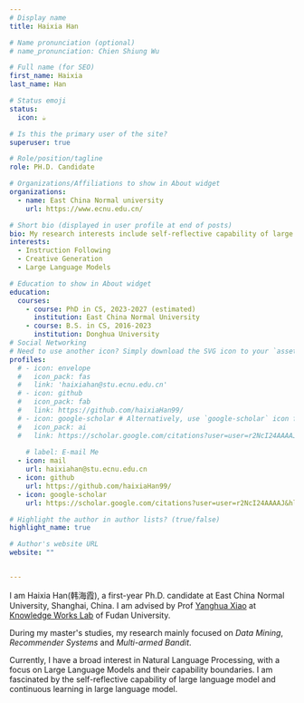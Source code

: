 ```yaml
---
# Display name
title: Haixia Han

# Name pronunciation (optional)
# name_pronunciation: Chien Shiung Wu

# Full name (for SEO)
first_name: Haixia
last_name: Han

# Status emoji
status:
  icon: ☕️

# Is this the primary user of the site?
superuser: true

# Role/position/tagline
role: PH.D. Candidate

# Organizations/Affiliations to show in About widget
organizations:
  - name: East China Normal university
    url: https://www.ecnu.edu.cn/

# Short bio (displayed in user profile at end of posts)
bio: My research interests include self-reflective capability of large language model, exploring the capability boundary of large language model, and  continuous learning in large language model.
interests:
  - Instruction Following
  - Creative Generation
  - Large Language Models

# Education to show in About widget
education:
  courses:
    - course: PhD in CS, 2023-2027 (estimated)
      institution: East China Normal University
    - course: B.S. in CS, 2016-2023
      institution: Donghua University
# Social Networking
# Need to use another icon? Simply download the SVG icon to your `assets/media/icons/` folder.
profiles:
  # - icon: envelope
  #   icon_pack: fas
  #   link: 'haixiahan@stu.ecnu.edu.cn'
  # - icon: github
  #   icon_pack: fab
  #   link: https://github.com/haixiaHan99/
  # - icon: google-scholar # Alternatively, use `google-scholar` icon from `ai` icon pack
  #   icon_pack: ai
  #   link: https://scholar.google.com/citations?user=user=r2NcI24AAAAJ&hl=zh-CN
 
    # label: E-mail Me
  - icon: mail
    url: haixiahan@stu.ecnu.edu.cn
  - icon: github
    url: https://github.com/haixiaHan99/
  - icon: google-scholar
    url: https://scholar.google.com/citations?user=user=r2NcI24AAAAJ&hl=zh-CN

# Highlight the author in author lists? (true/false)
highlight_name: true

# Author's website URL
website: ""


---
```


I am Haixia Han(韩海霞), a first-year Ph.D. candidate at East China Normal University, Shanghai, China. I am advised by Prof [Yanghua Xiao](https://scholar.google.com/citations?user=odFW4FoAAAAJ&hl=en&oi=ao) at [Knowledge Works Lab](http://kw.fudan.edu.cn/) of Fudan University. 

During my master's studies, my research mainly focused on *Data Mining*, *Recommender Systems* and *Multi-armed Bandit*.

Currently, I have a broad interest in Natural Language Processing, with a focus on Large Language Models and their capability boundaries. I am fascinated by the self-reflective capability of large language model and continuous learning in large language model.

